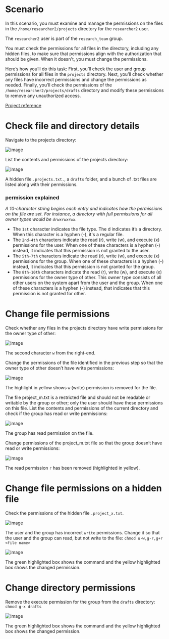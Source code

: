 # Scenario
In this scenario, you must examine and manage the permissions on the files in the `/home/researcher2/projects` directory for the `researcher2` user.

The `researcher2` user is part of the `research_team` group.

You must check the permissions for all files in the directory, including any hidden files, to make sure that permissions align with the authorization that should be given. When it doesn't, you must change the permissions.

Here’s how you’ll do this task: First, you’ll check the user and group permissions for all files in the `projects` directory. Next, you’ll check whether any files have incorrect permissions and change the permissions as needed. Finally, you’ll check the permissions of the `/home/researcher2/projects/drafts` directory and modify these permissions to remove any unauthorized access.

[Project reference](https://www.coursera.org/learn/linux-and-sql/home/welcome)

# Check file and directory details
Navigate to the projects directory:

![image](https://github.com/user-attachments/assets/633755b2-30e2-4e7d-849a-1d2843643bda)

List the contents and permissions of the projects directory:

![image](https://github.com/user-attachments/assets/6d7e8215-a8e8-4518-b98a-24549f97af1c)

A hidden file `.projects.txt.`, a `drafts` folder, and a bunch of .txt files are listed along with their permissions.

### permission explained
*A 10-character string begins each entry and indicates how the permissions on the file are set. For instance, a directory with full permissions for all owner types would be `drwxrwxrwx`*.
- The `1st` character indicates the file type. The d indicates it’s a directory. When this character is a hyphen (-), it's a regular file.
- The `2nd-4th` characters indicate the read (r), write (w), and execute (x) permissions for the user. When one of these characters is a hyphen (-) instead, it indicates that this permission is not granted to the user.
- The `5th-7th` characters indicate the read (r), write (w), and execute (x) permissions for the group. When one of these characters is a hyphen (-) instead, it indicates that this permission is not granted for the group.
- The `8th-10th` characters indicate the read (r), write (w), and execute (x) permissions for the owner type of other. This owner type consists of all other users on the system apart from the user and the group. When one of these characters is a hyphen (-) instead, that indicates that this permission is not granted for other.

# Change file permissions
Check whether any files in the projects directory have write permissions for the owner type of other:

![image](https://github.com/user-attachments/assets/ee199c22-8eca-44d7-9bc8-6e7100ae41ca)

The second character `w` from the right-end.

Change the permissions of the file identified in the previous step so that the owner type of other doesn’t have write permissions: 

![image](https://github.com/user-attachments/assets/6e472aaf-316f-42c6-bee6-d9f4c4c4610f)

The highlight in yellow shows `w` (write) permission is removed for the file.

The file project_m.txt is a restricted file and should not be readable or writable by the group or other; only the user should have these permissions on this file. List the contents and permissions of the current directory and check if the group has read or write permissions: 

![image](https://github.com/user-attachments/assets/7bec8a7c-f6d7-497a-81ce-8ee47cb5167e)

The group has read permission on the file.

Change permissions of the project_m.txt file so that the group doesn’t have read or write permissions: 

![image](https://github.com/user-attachments/assets/c6478c04-32c3-49d7-9185-3f0c0a76c4c7)

The read permission `r` has been removed (highlighted in yellow).

# Change file permissions on a hidden file
Check the permissions of the hidden file `.project_x.txt`. 

![image](https://github.com/user-attachments/assets/571847ac-7b41-4da4-b0d3-bd48d170f8b5)

The user and the group has incorrect `write` permissions. Change it so that the user and the group can read, but not write to the file: `chmod u-w,g-r,g+r <file name>`

![image](https://github.com/user-attachments/assets/9fe30b1f-ca27-45a7-a800-1f0f6693d74a)

The green highlighted box shows the command and the yellow highlighted box shows the changed permission. 

# Change directory permissions
Remove the execute permission for the group from the `drafts` directory: `chmod g-x drafts`

![image](https://github.com/user-attachments/assets/1e2fe3d7-64ad-40fa-96f5-6542cd85fc68)

The green highlighted box shows the command and the yellow highlighted box shows the changed permission.
